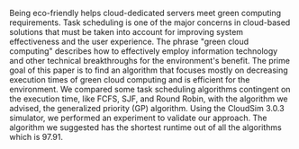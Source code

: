 Being eco-friendly helps cloud-dedicated servers meet green 
computing requirements. Task scheduling is one of the major concerns in 
cloud-based solutions that must be taken into account for improving system 
effectiveness and the user experience. The phrase "green cloud computing" 
describes how to effectively employ information technology and other 
technical breakthroughs for the environment's benefit. The prime goal of this 
paper is to find an algorithm that focuses mostly on decreasing execution 
times of green cloud computing and is efficient for the environment. We 
compared some task scheduling algorithms contingent on the execution time, 
like FCFS, SJF, and Round Robin, with the algorithm we advised, the 
generalized priority (GP) algorithm. Using the CloudSim 3.0.3 simulator, we 
performed an experiment to validate our approach. The algorithm we 
suggested has the shortest runtime out of all the algorithms which is 97.91.
